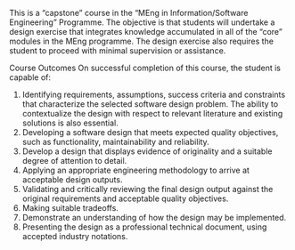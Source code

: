 
This is a “capstone” course in the “MEng in Information/Software Engineering” Programme. The
objective is that students will undertake a design exercise that integrates knowledge accumulated
in all of the “core” modules in the MEng programme. The design exercise also requires the
student to proceed with minimal supervision or assistance.

Course Outcomes
On successful completion of this course, the student is capable of:
1. Identifying requirements, assumptions, success criteria and constraints that characterize
the selected software design problem. The ability to contextualize the design with respect
to relevant literature and existing solutions is also essential.
2. Developing a software design that meets expected quality objectives, such as
functionality, maintainability and reliability.
3. Develop a design that displays evidence of originality and a suitable degree of attention
to detail.
4. Applying an appropriate engineering methodology to arrive at acceptable design outputs.
5. Validating and critically reviewing the final design output against the original
requirements and acceptable quality objectives.
6. Making suitable tradeoffs.
7. Demonstrate an understanding of how the design may be implemented.
8. Presenting the design as a professional technical document, using accepted industry
notations.